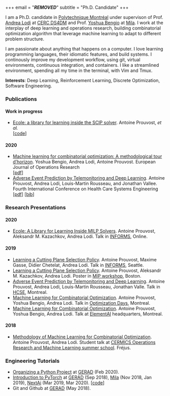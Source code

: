 +++
email = "***REMOVED***"
subtitle = "Ph.D. Candidate"
+++

I am a Ph.D. candidate in [Polytechnique Montréal](https://www.polymtl.ca/en) under
supervison of Prof. [Andrea Lodi](http://cerc-datascience.polymtl.ca/person/dr-andrea-lodi/)
at [CERC DS4DM](https://cerc-datascience.polymtl.ca/) and Prof.
[Yoshua Bengio](https://mila.quebec/yoshua-bengio/) at [Mila](https://mila.quebec/en/).
I work at the interplay of deep learning and operations research, building
combinatorial optimization algorithm that leverage machine learning to adapt
to different problem structure.

I am passionate about anything that happens on a computer.
I love learning programming languages, their idiomatic features, and build
systems. I continously improve my development workflow, using git, virtual
environments, continuous integration, and containers.
I like a streamlined environment, spending all my time in the terminal, with
Vim and Tmux.

**Interests**: Deep Learning, Reinforcement Learning, Discrete Optimization, Software Engineering.


### Publications
#### Work in progress
- [Ecole: a library for learning inside the SCIP solver](https://www.ecole.ai/).
  Antoine Prouvost, _et al._\
  [[code](https://github.com/ds4dm/ecole)]

#### 2020
- [Machine learning for combinatorial optimization: A methodological tour d’horizon](
  https://doi.org/10.1016/j.ejor.2020.07.063).
  Yoshua Bengio, Andrea Lodi, Antoine Prouvost.
  European Journal of Operations Research\
  [[pdf](https://arxiv.org/pdf/1811.06128.pdf)]
- [Adverse Event Prediction by Telemonitoring and Deep Learning](
  https://link.springer.com/chapter/10.1007%2F978-3-030-39694-7_16).
  Antoine Prouvost, Andrea Lodi, Louis-Martin Rousseau, and Jonathan Vallee.
  Fourth International Conference on Health Care Systems Engineering\
  [[pdf](pub/2020-adverse-event-prediction.pdf)]
  [[bib](https://citation-needed.springer.com/v2/references/10.1007/978-3-030-39694-7_16?format=bibtex&flavour=citation)]


### Research Presentations
#### 2020
- [Ecole: A Library for Learning Inside MILP Solvers](pres/2020-informs.pdf).
  Antoine Prouvost, Aleksandr M. Kazachkov, Andrea Lodi.
  Talk in [INFORMS](https://meetings2.informs.org/wordpress/annual2020/), Online.

#### 2019
- [Learning a Cutting Plane Selection Policy](pres/2019-informs.pdf).
  Antoine Prouvost, Maxime Gasse, Didier Chetelat, Andrea Lodi.
  Talk in [INFORMS](https://meetings2.informs.org/wordpress/seattle2019/), Seattle.
- [Learning a Cutting Plane Selection Policy](pres/2019-mip.pdf).
  Antoine Prouvost, Aleksandr M. Kazachkov, Andrea Lodi.
  Poster in [MIP workshop](https://sites.google.com/view/mipworkshop2019), Boston.
- [Adverse Event Prediction by Telemonitoring and Deep Learning](pres/2019-hcse.pdf).
  Antoine Prouvost, Andrea Lodi, Louis-Martin Rousseau, Jonathan Valle.
  Talk in [HCSE](https://symposia.cirrelt.ca/hcse2019/en/home), Montreal.
- [Machine Learning for Combinatorial Optimization](pres/2019-jopt.pdf).
  Antoine Prouvost, Yoshua Bengio, Andrea Lodi.
  Talk in [Optimization Days](https://symposia.cirrelt.ca/JOPT2019/en/home), Montreal.
- [Machine Learning for Combinatorial Optimization](pres/2019-elementai.pdf).
  Antoine Prouvost, Yoshua Bengio, Andrea Lodi.
  Talk at [ElementAI](https://www.elementai.com/) headquarters, Montreal.

#### 2018
- [Methodology of Machine Learning for Combinatorial Optimization](pres/2018-cermics.pdf).
  Antoine Prouvost, Andrea Lodi.
  Student talk at
  [CERMICS Operations Research and Machine Learning summer school](
  https://cermics-lab.enpc.fr/summer-school-operations-research-and-machine-learning/).
  Fréjus.


### Engineering Tutorials
- [Organizing a Python Project](tuto/python-project/)
  at [GERAD](https://www.gerad.ca/fr) (Feb 2020).
- [Introduction to PyTorch](tuto/pytorch/introduction.pdf)
  at [GERAD](https://www.gerad.ca/fr) (Sep 2018),
  [Mila](https://mila.quebec/en/) (Nov 2018, Jan 2019),
  [NextAi](https://www.nextcanada.com/next-ai/) (Mar 2019, Mar 2020).
  [[code](https://nbviewer.jupyter.org/urls/www.prouvost.dev/tuto/pytorch/tutorial.ipynb)]
- Git and Github at [GERAD](https://www.gerad.ca/fr) (May 2018).
